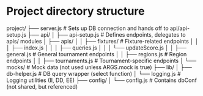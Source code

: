 # Project directory structure

project/
├── server.js               # Sets up DB connection and hands off to api/api-setup.js
├── api/
│   ├── api-setup.js       # Defines endpoints, delegates to apis/ modules
│   ├── apis/
│   │   ├── fixtures/      # Fixture-related endpoints
│   │   │   ├── index.js
│   │   │   ├── queries.js
│   │   │   └── updateScore.js
│   │   ├── general.js     # General tournament endpoints
│   │   ├── regions.js     # Region endpoints
│   │   ├── tournaments.js # Tournament-specific endpoints
│   └── mocks/             # Mock data (not used unless ARGS.mock is true)
├── lib/
│   ├── db-helper.js       # DB query wrapper (select function)
│   └── logging.js         # Logging utilities (II, DD, EE)
├── config/
│   └── config.js          # Contains dbConf (not shared, but referenced)
